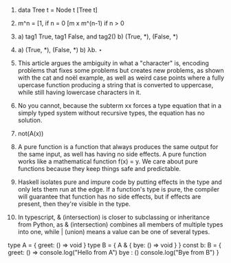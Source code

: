 1. data Tree t = Node t [Tree t]

2. m^n = [1, if n = 0
         [m x m^(n-1) if n > 0

3.
    a) tag1 True, tag1 False, and tag2()
    b) (True, *), (False, *)

4. 
    a) (True, *), (False, *)
    b) λb. ⋆

5. This article argues the ambiguity in what a "character" is, encoding problems that fixes some problems but creates new problems, as shown with the cat and noël example, as well as weird case points where a fully upercase function producing a string that is converted to uppercase, while still having lowercase characters in it.

6. No you cannot, because the subterm xx forces a type equation that in a simply typed system without recursive types, the equation has no solution.

7. not(A(x))

8. A pure function is a function that always produces the same output for the same input, as well has having no side effects. A pure function works like a mathematical function f(x) = y. We care about pure functions because they keep things safe and predictable.

9. Haskell isolates pure and impure code by putting effects in the type and only lets them run at the edge. If a function's type is pure, the compiler will guarantee that function has no side effects, but if effects are present, then they're visible in the type.

10. In typescript, & (intersection) is closer to subclassing or inheritance from Python, as & (intersection) combines all members of multiple types into one, while | (union) means a value can be one of several types. 

type A = {
    greet: () => void
}
type B = {
    A & {
        bye: () => void
    }
}
const b: B = {
    greet: () => console.log("Hello from A")
    bye : () console.log("Bye from B")
}